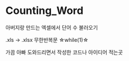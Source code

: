# Counting_Word
아버지랑 만드는 엑셀에서 단어 수 불러오기


.xls -> .xlsx
무한반복문 ☆while(1)☆

가끔 아빠 도와드리면서 작성한 코드나 아이디어 적는곳
